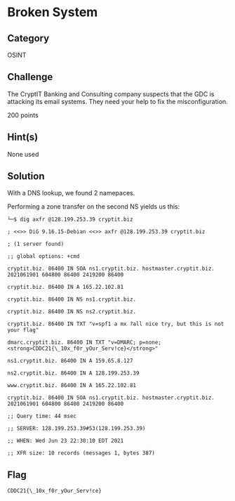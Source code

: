 # Broken System

## Category

OSINT

## Challenge

The CryptIT Banking and Consulting company suspects that the GDC is attacking its email systems. They need your help to fix the misconfiguration.

200 points

## Hint(s)

None used

## Solution

With a DNS lookup, we found 2 namepaces.

Performing a zone transfer on the second NS yields us this:

    └─$ dig axfr @128.199.253.39 cryptit.biz

    ; <<>> DiG 9.16.15-Debian <<>> axfr @128.199.253.39 cryptit.biz

    ; (1 server found)

    ;; global options: +cmd

    cryptit.biz. 86400 IN SOA ns1.cryptit.biz. hostmaster.cryptit.biz. 2021061901 604800 86400 2419200 86400

    cryptit.biz. 86400 IN A 165.22.102.81

    cryptit.biz. 86400 IN NS ns1.cryptit.biz.

    cryptit.biz. 86400 IN NS ns2.cryptit.biz.

    cryptit.biz. 86400 IN TXT "v=spf1 a mx ?all nice try, but this is not your flag"

    dmarc.cryptit.biz. 86400 IN TXT "v=DMARC; p=none; <strong>CDDC21{\_10x_f0r_yOur_Serv!ce}</strong>"

    ns1.cryptit.biz. 86400 IN A 159.65.8.127

    ns2.cryptit.biz. 86400 IN A 128.199.253.39

    www.cryptit.biz. 86400 IN A 165.22.102.81

    cryptit.biz. 86400 IN SOA ns1.cryptit.biz. hostmaster.cryptit.biz. 2021061901 604800 86400 2419200 86400

    ;; Query time: 44 msec

    ;; SERVER: 128.199.253.39#53(128.199.253.39)

    ;; WHEN: Wed Jun 23 22:30:10 EDT 2021

    ;; XFR size: 10 records (messages 1, bytes 387)

## Flag

    CDDC21{\_10x_f0r_yOur_Serv!ce}
